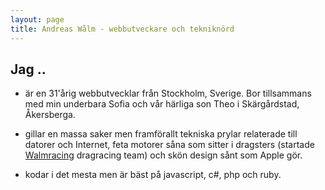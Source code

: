 ```yaml
---
layout: page
title: Andreas Wålm - webbutveckare och tekniknörd
---
```


## Jag ..

* är en 31'årig webbutvecklar från Stockholm, Sverige. Bor tillsammans med min underbara Sofia och vår härliga son Theo i Skärgårdstad, Åkersberga.

* gillar en massa saker men framförallt tekniska prylar relaterade till datorer och Internet, feta motorer såna som sitter i dragsters (startade [Walmracing](http://walmracing.se) dragracing team) och skön design sånt som Apple gör.

* kodar i det mesta men är bäst på javascript, c#, php och ruby.



